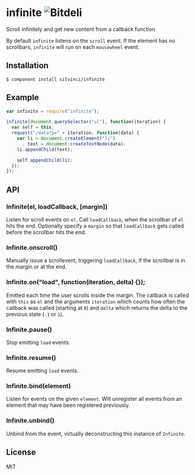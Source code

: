 # infinite ![Bitdeli](https://d2weczhvl823v0.cloudfront.net/silvinci/infinite/trend.png)
  Scroll infinitely and get new content from a callback function
  
  By default `infinite` listens on the `scroll` event. If the element
  has no scrollbars, `infinite` will run on each `mousewheel` event.

## Installation

```
$ component install silvinci/infinite
```
## Example

```javascript
var infinite = require("infinite");

infinite(document.querySelector("ul"), function(iteration) {
  var self = this;
  request("/data?p=" + iteration, function(data) {
    var li = document.createElement("li")
      , text = document.createTextNode(data);
    li.appendChild(text);

    self.appendChild(li);
  });
});
```

## API

### Infinite(el, loadCallback, [margin])

  Listen for scroll events on `el`. Call `loadCallback`, when the
  scrollbar of `el` hits the end. Optionally specify a `margin`
  so that `loadCallback` gets called before the scrollbar hits
  the end.

### Infinite.onscroll()

  Manually issue a scrollevent, triggering `loadCallback`, if the
  scrollbar is in the margin or at the end.

### Infinite.on("load", function(iteration, delta) {});

  Emitted each time the user scrolls inside the margin.
  The callback is called with `this` as `el` and the arguments
  `iteration` which counts how often the callback was called (starting at `0`)
  and `delta` which returns the delta to the previous state (`-1` or `1`).

### Infinite.pause()

  Stop emitting `load` events.

### Infinite.resume()

  Resume emitting `load` events.

### Infinite.bind(element)

  Listen for events on the given `element`. Will unregister all events from an
  element that may have been registered previously.

### Infinite.unbind()

  Unbind from the event, virtually deconstructing this instance of `Infinite`.

## License

  MIT
